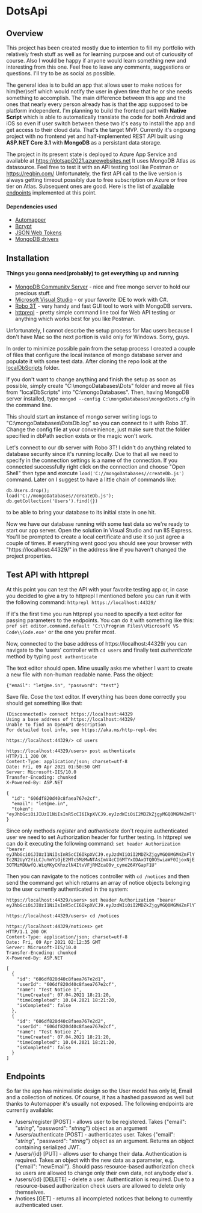 # DotsApi

## Overview

This project has been created mostly due to intention to fill my portfolio with relatively fresh stuff as well as for learning purpose and out of curiousity of course. Also I would be happy if anyone would learn something new and interesting from this one. Feel free to leave any comments, suggestions or questions. I'll try to be as social as possible.

The general idea is to build an app that allows user to make notices for him(her)self which would notify the user in given time that he or she needs something to accomplish. The main difference between this app and the ones that nearly every person already has is that the app supposed to be platform independent. I'm planning to build the frontend part with **Native Script** which is able to automatically translate the code for both Android and iOS so even if user switch between these two it's easy to install the app and get access to their cloud data. That's the target MVP. Currently it's ongoung project with no frontend yet and half-implemented REST API built using **ASP.NET Core 3.1** with **MongoDB** as a persistant data storage.

The project in its present state is deployed to Azure App Service and available at https://dotsapi2021.azurewebsites.net It uses MongoDB Atlas as datasource. Feel free to test it with an API testing tool like Postman or https://reqbin.com/ Unfortunately, the first API call to the live version is always getting timeout possibly due to free subscription on Azure or free tier on Atlas. Subsequent ones are good. Here is the list of [available endpoints](#endpoints) implemented at this point.

#### Dependencies used
- [Automapper](https://docs.automapper.org/en/latest/Getting-started.html)
- [Bcrypt](https://en.wikipedia.org/wiki/Bcrypt)
- [JSON Web Tokens](https://jwt.io/)
- [MongoDB drivers](https://www.mongodb.com/)

## Installation

#### Things you gonna need(probably) to get everything up and running
- [MongoDB Community Server](https://www.mongodb.com/try/download/community) - nice and free mongo server to hold our precious stuff.
- [Microsoft Visual Studio](https://visualstudio.microsoft.com/) - or your favorite IDE to work with C#.
- [Robo 3T](https://www.robomongo.org/download) - very handy and fast GUI tool to work with MongoDB servers.
- [httprepl](https://docs.microsoft.com/en-us/aspnet/core/web-api/http-repl/?view=aspnetcore-3.1&tabs=windows) - pretty simple command line tool for Web API testing or anything which works best for you like Postman.

Unfortunately, I cannot descrbe the setup process for Mac users because I don't have Mac so the next portion is valid only for Windows. Sorry, guys.

In order to minimize possible pain from the setup process I created a couple of files that configure the local instance of mongo database server and populate it with some test data. After cloning the repo look at the [localDbScripts](localDbScripts/) folder. 

If you don't want to change anything and finish the setup as soon as possible, simply create "C:\mongoDatabases\Dots" folder and move all files from "localDbScripts" into "C:\mongoDatabases". Then, having MongoDB server installed, type `mongod --config C:\mongoDatabases\mongodDots.cfg` in the command line. 

This should start an instance of mongo server writing logs to "C:\mongoDatabases\DotsDb.log" so you can connect to it with Robo 3T. Change the config file at your conveinience, just make sure that the folder specified in dbPath section exists or the magic won't work.

Let's connect to our db server with Robo 3T! I didn't do anything related to database security since it's running locally. Due to that all we need to specify in the connection settings is a name of the connection. If you connected successfully right click on the connection and choose "Open Shell" then type and execute `load('C://mongoDatabases//createDb.js')` command. Later on I suggest to have a little chain of commands like:
```
db.Users.drop();
load('C://mongoDatabases//createDb.js');
db.getCollection('Users').find({})
```
to be able to bring your database to its initial state in one hit.

Now we have our database running with some test data so we're ready to start our app server. Open the solution in Visual Studio and run IIS Express. You'll be prompted to create a local certificate and use it so just agree a couple of times. If everything went good you should see your browser with "https://localhost:44329/" in the address line if you haven't changed the project properties.

## Test API with httprepl
At this point you can test the API with your favorite testing app or, in case you decided to give a try to httprepl I mentioned before you can run it with the following command: `httprepl https://localhost:44329/`

If it's the first time you run httprepl you need to specify a text editor for passing parameters to the endpoints. You can do it with something like this: `pref set editor.command.default 'C:\\Program Files\\Microsoft VS Code\\Code.exe'` or the one you prefer most.

Now, connected to the base address of https://localhost:44329/ you can navigate to the 'users' controller with `cd users` and finally test *authenticate* method by typing `post authenticate` 

The text editor should open. Mine usually asks me whether I want to create a new file with non-human readable name. Pass the object: 
```
{"email": "let@me.in", "password": "test"}
```
Save file. Cose the text editor. If everything has been done correctly you should get something like that:
```
(Disconnected)> connect https://localhost:44329
Using a base address of https://localhost:44329/
Unable to find an OpenAPI description
For detailed tool info, see https://aka.ms/http-repl-doc

https://localhost:44329/> cd users

https://localhost:44329/users> post authenticate
HTTP/1.1 200 OK
Content-Type: application/json; charset=utf-8
Date: Fri, 09 Apr 2021 01:50:50 GMT
Server: Microsoft-IIS/10.0
Transfer-Encoding: chunked
X-Powered-By: ASP.NET

{
  "id": "606df820d40c8faea767e2cf",
  "email": "let@me.in",
  "token": "eyJhbGciOiJIUzI1NiIsInR5cCI6IkpXVCJ9.eyJzdWIiOiI2MDZkZjgyMGQ0MGM4ZmFlYTc2N2UyY2YiLCJuYmYiOjE2MTc5MzMwNTAsImV4cCI6MTYxODAxOTQ0OSwiaWF0IjoxNjE3OTMzMDUwfQ.WiqMKyCKhxzlN4ItvVFjRMZcaO0v_cyme26AYGapF1U"
}
```

Since only methods *register* and *authenticate* don't require authenticated user we need to set Authorization header for further testing. In httprepl we can do it executing the following command: `set header Authorization "bearer eyJhbGciOiJIUzI1NiIsInR5cCI6IkpXVCJ9.eyJzdWIiOiI2MDZkZjgyMGQ0MGM4ZmFlYTc2N2UyY2YiLCJuYmYiOjE2MTc5MzMwNTAsImV4cCI6MTYxODAxOTQ0OSwiaWF0IjoxNjE3OTMzMDUwfQ.WiqMKyCKhxzlN4ItvVFjRMZcaO0v_cyme26AYGapF1U"`

Then you can navigate to the notices controller with `cd /notices` and then send the command `get` which returns an array of notice objects belonging to the user currently authenticated in the system:
```
https://localhost:44329/users> set header Authorization "bearer eyJhbGciOiJIUzI1NiIsInR5cCI6IkpXVCJ9.eyJzdWIiOiI2MDZkZjgyMGQ0MGM4ZmFlYTc2N2UyY2YiLCJuYmYiOjE2MTc5MzMwNTAsImV4cCI6MTYxODAxOTQ0OSwiaWF0IjoxNjE3OTMzMDUwfQ.WiqMKyCKhxzlN4ItvVFjRMZcaO0v_cyme26AYGapF1U"

https://localhost:44329/users> cd /notices

https://localhost:44329/notices> get
HTTP/1.1 200 OK
Content-Type: application/json; charset=utf-8
Date: Fri, 09 Apr 2021 02:12:35 GMT
Server: Microsoft-IIS/10.0
Transfer-Encoding: chunked
X-Powered-By: ASP.NET

[
  {
    "id": "606df820d40c8faea767e2d1",
    "userId": "606df820d40c8faea767e2cf",
    "name": "Test Notice 1",
    "timeCreated": 07.04.2021 18:21:20,
    "timeCompleted": 10.04.2021 18:21:20,
    "isCompleted": false
  },
  {
    "id": "606df820d40c8faea767e2d2",
    "userId": "606df820d40c8faea767e2cf",
    "name": "Test Notice 2",
    "timeCreated": 07.04.2021 18:21:20,
    "timeCompleted": 10.04.2021 18:21:20,
    "isCompleted": false
  }
]
```

## Endpoints

So far the app has minimalistic design so the User model has only Id, Email and a collection of notices. Of course, it has a hashed password as well but thanks to Automapper it's usually not exposed. The following endpoints are currently available:

- /users/register [POST] - allows user to be registered. Takes {"email": "*string*", "password": "*string*"} object as an argument
- /users/authenticate [POST] - authenticates user. Takes {"email": "*string*", "password": "*string*"} object as an argument. Returns an object containing serialized JWT.
- /users/{id} [PUT] - allows user to change their data. Authentication is required. Takes an object with the new data as a parameter, e.g. {"email": "newEmail"}. Should pass resource-based authorization check so users are allowed to change only their own data, not anybody else's.
- /users/{id} [DELETE] - delete a user. Authentication is required. Due to a resource-based authorization check users are allowed to delete only themselves.
- /notices [GET] - returns all incompleted notices that belong to currently authenticated user.
